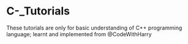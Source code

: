 # C-_Tutorials
These tutorials are only for basic understanding of C++ programming language; learnt and implemented from @CodeWithHarry

